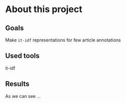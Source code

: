 # About this project 

## Goals
Make `it-idf` representations for few article annotations

## Used tools
it-idf

## Results
As we can see ...